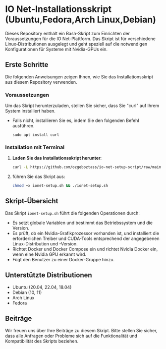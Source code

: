 # IO Net-Installationsskript (Ubuntu,Fedora,Arch Linux,Debian)
Dieses Repository enthält ein Bash-Skript zum Einrichten der Voraussetzungen für die IO Net-Plattform. Das Skript ist für verschiedene Linux-Distributionen ausgelegt und geht speziell auf die notwendigen Konfigurationen für Systeme mit Nvidia-GPUs ein.

## Erste Schritte
Die folgenden Anweisungen zeigen Ihnen, wie Sie das Installationsskript aus diesem Repository verwenden.
### Voraussetzungen
Um das Skript herunterzuladen, stellen Sie sicher, dass Sie "curl" auf Ihrem System installiert haben.
- Falls nicht, installieren Sie es, indem Sie den folgenden Befehl ausführen.<br>
     ```
     sudo apt install curl
     ``` 
### Installation mit Terminal
1. **Laden Sie das Installationsskript herunter**:
   ```bash
   curl -L https://github.com/ozgeboztass/io-net-setup-script/raw/main/ionet-setup.sh -o ionet-setup.sh
2. führen Sie das Skript aus:
   ```bash
   chmod +x ionet-setup.sh && ./ionet-setup.sh
   
## Skript-Übersicht
Das Skript `ionet-setup.sh` führt die folgenden Operationen durch:
- Es setzt globale Variablen und bestimmt das Betriebssystem und die Version.
- Es prüft, ob ein Nvidia-Grafikprozessor vorhanden ist, und installiert die erforderlichen Treiber und CUDA-Tools entsprechend der angegebenen Linux-Distribution und -Version.
- Richtet Docker und Docker Compose ein und richtet Nvidia Docker ein, wenn eine Nvidia GPU erkannt wird.
- Fügt den Benutzer zu einer Docker-Gruppe hinzu.
## Unterstützte Distributionen

- Ubuntu (20.04, 22.04, 18.04)
- Debian (10, 11)
- Arch Linux
- Fedora

## Beiträge
Wir freuen uns über Ihre Beiträge zu diesem Skript. Bitte stellen Sie sicher, dass alle Anfragen oder Probleme sich auf die Funktionalität und Kompatibilität des Skripts beziehen.

